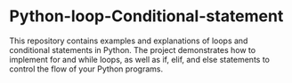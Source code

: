 # Python-loop-Conditional-statement
This repository contains examples and explanations of loops and conditional statements in Python. The project demonstrates how to implement for and while loops, as well as if, elif, and else statements to control the flow of your Python programs.
